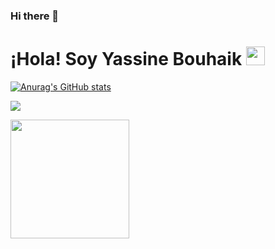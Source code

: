 ### Hi there 👋

<!--
**yassinebhk/yassinebhk** is a ✨ _special_ ✨ repository because its `README.md` (this file) appears on your GitHub profile.

Here are some ideas to get you started:

- 🔭 I’m currently working on ...
- 🌱 I’m currently learning ...
- 👯 I’m looking to collaborate on ...
- 🤔 I’m looking for help with ...
- 💬 Ask me about ...
- 📫 How to reach me: ...
- 😄 Pronouns: ...
- ⚡ Fun fact: ...
-->

<h1>¡Hola! Soy Yassine Bouhaik <img src="src/Hi.gif" height="30"></h1>

[![Anurag's GitHub stats](https://github-readme-stats.vercel.app/api?username=yassinebhk)](https://github.com/anuraghazra/github-readme-stats)
<p align="left"><img src="https://komarev.com/ghpvc/?username=yassinebhk&label=Visitas+al+perfil"></p>

<a href="https://github.com/yassinebhk">
<!--   <img height=190 align="center" src="https://github-readme-stats.vercel.app/api?username=yassinebhk&rank_icon=github&bg_color=00000000&locale=es&include_all_commits=true&show_icons=true&hide=contribs&custom_title=Estadísticas+de+Github+de+yassinebhk" /> -->
</a>
<a href="https://github.com/yassinebhk">
  <img height=190 align="center" src="https://github-readme-stats.vercel.app/api/top-langs/?username=yassinebhk&langs_count=8&layout=compact&bg_color=00000000&locale=es" />
</a>

<br><br>
